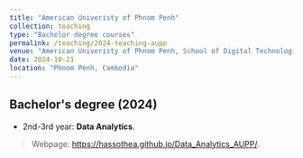 ```yaml
---
title: "American Univeristy of Phnom Penh"
collection: teaching
type: "Bachelor degree courses"
permalink: /teaching/2024-teaching-aupp
venue: "American Univeristy of Phnom Penh, School of Digital Technologies"
date: 2024-10-21
location: "Phnom Penh, Cambodia"
---
```


## Bachelor's degree (2024)

- 2nd-3rd year: **Data Analytics**.
> Webpage: <a href="https://hassothea.github.io/Data_Analytics_AUPP/" target="_blank">https://hassothea.github.io/Data_Analytics_AUPP/</a>.

